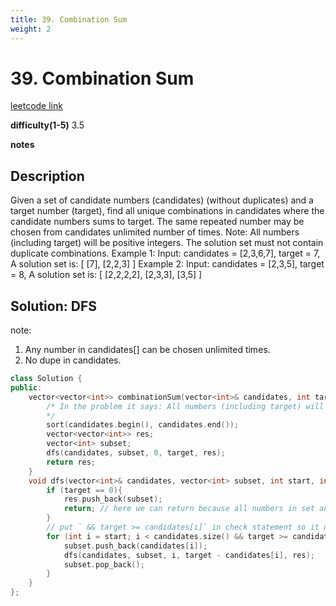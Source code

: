 ```yaml
---
title: 39. Combination Sum
weight: 2
---
```

# 39. Combination Sum
[leetcode link](https://leetcode.com/problems/combination-sum/)

**difficulty(1-5)** 
3.5

**notes**   


## Description
Given a set of candidate numbers (candidates) (without duplicates) and a target number (target), find all unique combinations in candidates where the candidate numbers sums to target.
The same repeated number may be chosen from candidates unlimited number of times.
Note:
All numbers (including target) will be positive integers.
The solution set must not contain duplicate combinations.
Example 1:
Input: candidates = [2,3,6,7], target = 7,
A solution set is:
[
  [7],
  [2,2,3]
]
Example 2:
Input: candidates = [2,3,5], target = 8,
A solution set is:
[
  [2,2,2,2],
  [2,3,3],
  [3,5]
]

## Solution: DFS

note: 
1. Any number in candidates[] can be chosen unlimited times. 
2. No dupe in candidates.

```c++
class Solution {
public:
    vector<vector<int>> combinationSum(vector<int>& candidates, int target) {
        /* In the problem it says: All numbers (including target) will be positive integers.
        */
        sort(candidates.begin(), candidates.end());
        vector<vector<int>> res;
        vector<int> subset;
        dfs(candidates, subset, 0, target, res);
        return res;
    }
    void dfs(vector<int>& candidates, vector<int> subset, int start, int target, vector<vector<int>>& res){
        if (target == 0){
            res.push_back(subset);
            return; // here we can return because all numbers in set and target is positive. Otherwise this is wrong to return here!!!
        }
        // put ` && target >= candidates[i]` in check statement so it does not need to go into next layer of dfs, to save time.
        for (int i = start; i < candidates.size() && target >= candidates[i]; i++){
            subset.push_back(candidates[i]);
            dfs(candidates, subset, i, target - candidates[i], res);
            subset.pop_back();
        }
    }
};
```


 